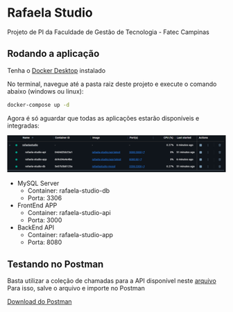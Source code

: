 # Rafaela Studio
Projeto de PI da Faculdade de Gestão de Tecnologia - Fatec Campinas

## Rodando a aplicação

Tenha o [Docker Desktop](https://www.docker.com/) instalado

No terminal, navegue até a pasta raiz deste projeto e execute o comando abaixo (windows ou linux):

```bash
docker-compose up -d
```

Agora é só aguardar que todas as aplicações estarão disponíveis e integradas:

![Docker Containers](./docs/docker-containers.png)

- MySQL Server
  - Container: rafaela-studio-db
  - Porta: 3306
- FrontEnd APP
  -  Container: rafaela-studio-api
  -  Porta: 3000
- BackEnd API
  -  Container: rafaela-studio-app
  -  Porta: 8080
  

## Testando no Postman

Basta utilizar a coleção de chamadas para a API disponível neste [arquivo](./docs/RafaelaStudio_API.postman_collection.json)
Para isso, salve o arquivo e importe no Postman

[Download do Postman](https://www.postman.com/)